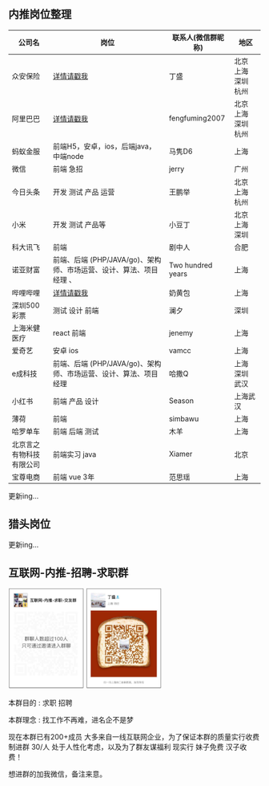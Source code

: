 ## 内推岗位整理


|  公司名 |  岗位 |  联系人(微信群昵称) | 地区 |
| --- | --- | --- | --- |
| 众安保险 | [详情请戳我](https://app.mokahr.com/recommendation-apply/zhongan#/?anchorName=000&_k=oiq92t)| 丁盛 | 北京 上海 深圳 杭州|
| 阿里巴巴 | [详情请戳我](https://job.alibaba.com/zhaopin/position_detail.htm?trace=qrcode_share&positionCode=GP053720) | fengfuming2007|北京 上海 深圳 杭州|
|蚂蚁金服|前端H5，安卓，ios，后端java，中端node| 马隽D6 |上海|
|微信|前端 急招|jerry|广州 |
|今日头条|开发 测试 产品 运营|王鹏举| 北京 上海 杭州|
|小米|开发 测试 产品等|小豆丁| 北京 上海 深圳 |
|科大讯飞|前端|剧中人| 合肥| 
|诺亚财富|前端、后端 (PHP/JAVA/go)、架构师、市场运营、设计、算法、项目经理 、| Two hundred years| 上海 |
|哔哩哔哩|[详情请戳我](https://www.bilibili.com/blackboard/join-list.html) |奶黄包| 上海 |
|深圳500彩票|测试 设计 前端| 澜夕 |深圳|
|上海米健医疗| react 前端 | jenemy | 上海 |
|爱奇艺|安卓 ios| vamcc | 上海 |
|e成科技|前端、后端 (PHP/JAVA/go)、架构师、市场运营、设计、算法、项目经理 |哈撒Q| 上海 深圳 武汉 |
|小红书| 前端 产品 设计| Season | 上海武汉 |
|薄荷| 前端 | simbawu | 上海 |
|哈罗单车|前端 后端 测试| 木羊| 上海 |
|北京言之有物科技有限公司| 前端实习 java | Xiamer | 北京 |
|宝尊电商|前端 vue 3年 |范思瑶| 上海 |

更新ing...
## 猎头岗位

更新ing...

## 互联网-内推-招聘-求职群
<div>
<img src='./img/WechatIMG6.jpeg' width='30%'>
<img src='./img/WechatIMG5.jpeg' width='30%'>
</div>

本群目的 : 求职 招聘

本群理念 : 找工作不再难，进名企不是梦

现在本群已有200+成员 大多来自一线互联网企业，为了保证本群的质量实行收费制进群 30/人 处于人性化考虑，以及为了群友谋福利 现实行 妹子免费 汉子收费！

想进群的加我微信，备注来意。



